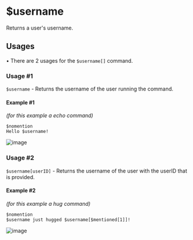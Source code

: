 # $username
Returns a user's username.

## Usages
• There are 2 usages for the `$username[]` command.

### Usage #1
`$username` - Returns the username of the user running the command.

#### Example #1
*(for this example a echo command)*
```
$nomention
Hello $username!
```
![image](https://user-images.githubusercontent.com/69215413/114783581-fc88e180-9d47-11eb-91a6-02e60b20fcf4.png)


### Usage #2
`$username[userID]` - Returns the username of the user with the userID that is provided.

#### Example #2
*(for this example a hug command)*
```
$nomention
$username just hugged $username[$mentioned[1]]!
```
![image](https://user-images.githubusercontent.com/69215413/114783383-f430a680-9d47-11eb-91e5-6ade1c6ef234.png)
